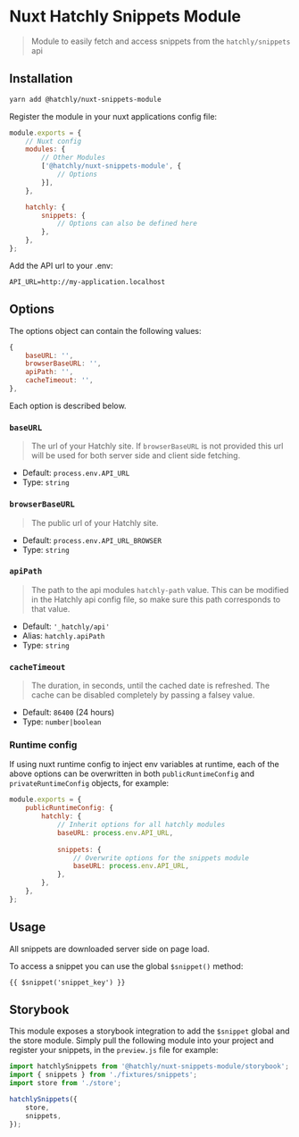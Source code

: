 # Nuxt Hatchly Snippets Module

> Module to easily fetch and access snippets from the `hatchly/snippets` api

## Installation

```bash
yarn add @hatchly/nuxt-snippets-module
```

Register the module in your nuxt applications config file:

```js
module.exports = {
    // Nuxt config
    modules: {
        // Other Modules
        ['@hatchly/nuxt-snippets-module', {
            // Options
        }],
    },

    hatchly: {
        snippets: {
            // Options can also be defined here
        },
    },
};
```

Add the API url to your .env:

```
API_URL=http://my-application.localhost
```

## Options

The options object can contain the following values: 

```js
{
    baseURL: '',
    browserBaseURL: '',
    apiPath: '',
    cacheTimeout: '',
},
```

Each option is described below.

### `baseURL`

> The url of your Hatchly site. If `browserBaseURL` is not provided this url will be used for both server side and client side fetching.

- Default: `process.env.API_URL`
- Type: `string`

### `browserBaseURL`

> The public url of your Hatchly site. 

- Default: `process.env.API_URL_BROWSER`
- Type: `string`

### `apiPath`

> The path to the api modules `hatchly-path` value. This can be modified in the Hatchly api config file, so make sure this path corresponds to that value.

- Default: `'_hatchly/api'`
- Alias: `hatchly.apiPath`
- Type: `string`

### `cacheTimeout`

> The duration, in seconds, until the cached date is refreshed. The cache can be disabled completely by passing a falsey value.

- Default: `86400` (24 hours)
- Type: `number|boolean`

### Runtime config

If using nuxt runtime config to inject env variables at runtime, each of the above options can be overwritten in both `publicRuntimeConfig` and `privateRuntimeConfig` objects, for example:

```js
module.exports = {
    publicRuntimeConfig: {
        hatchly: {
            // Inherit options for all hatchly modules
            baseURL: process.env.API_URL,
            
            snippets: {
                // Overwrite options for the snippets module
                baseURL: process.env.API_URL,
            },
        },    
    },
};
```

## Usage

All snippets are downloaded server side on page load.

To access a snippet you can use the global `$snippet()` method:

```vue
{{ $snippet('snippet_key') }}
```

## Storybook

This module exposes a storybook integration to add the `$snippet` global and the store module. Simply pull the following module into your project and register your snippets, in the `preview.js` file for example:

```js
import hatchlySnippets from '@hatchly/nuxt-snippets-module/storybook';
import { snippets } from './fixtures/snippets';
import store from './store';

hatchlySnippets({
    store,
    snippets,
});
```
